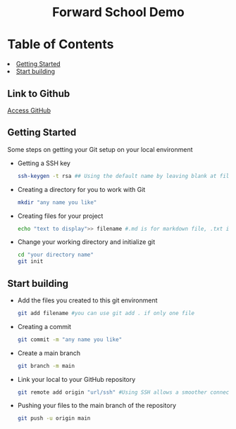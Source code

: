 <h1 align="center">Forward School Demo</h1>

<!-- Table of Contents -->
# Table of Contents
<li>
    <a href ="Getting Started">Getting Started</a>
</li>
<li>
    <a href="Building up your GitHub repository">Start building</a>
</li>

<!-- Table of Contents -->
## Link to Github
<a href="https://github.com">Access GitHub</a>

<!-- Getting Started -->
## Getting Started
Some steps on getting your Git setup on your local environment

* Getting a SSH key 
    ``` sh
    ssh-keygen -t rsa ## Using the default name by leaving blank at file name will store at your C drive under your Users folder.
    ```

* Creating a directory for you to work with Git
    ```sh
    mkdir "any name you like"
    ```

* Creating files for your project
    ``` sh
    echo "text to display">> filename #.md is for markdown file, .txt is for text file
    ```

* Change your working directory and initialize git
    ``` sh
    cd "your directory name"
    git init
    ```


<!-- Building up your GitHub repository -->
## Start building

* Add the files you created to this git environment
    ``` sh
    git add filename #you can use git add . if only one file
    ```

* Creating a commit
    ``` sh
    git commit -m "any name you like"
    ```

* Create a main branch
    ``` sh
    git branch -m main
    ```

* Link your local to your GitHub repository
    ``` sh
    git remote add origin "url/ssh" #Using SSH allows a smoother connection and not requiring you to authenticate every single time
    ```

* Pushing your files to the main branch of the repository
    ``` sh
    git push -u origin main
    ```